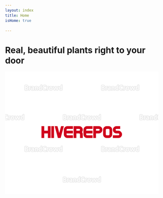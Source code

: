 ```yaml
---
layout: index
title: Home
isHome: true

---
```

# Real, beautiful plants right to your door

![](/images/large.png)